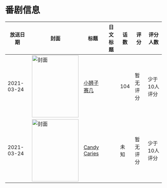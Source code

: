 # 番剧信息

|放送日期|封面|标题|日文标题|话数|评分|评分人数|
|---|---|---|---|---|---|---|
|2021-03-24|<img src="https://lain.bgm.tv/pic/cover/c/b2/57/337449_IsfpZ.jpg" alt="封面" style="width:150px;height:200px;object-fit:cover;">|[小狮子赛几](https://bangumi.tv/subject/337449)||104|暂无评分|少于10人评分|
|2021-03-24|<img src="https://lain.bgm.tv/pic/cover/c/09/57/331405_lggj7.jpg" alt="封面" style="width:150px;height:200px;object-fit:cover;">|[Candy Caries](https://bangumi.tv/subject/331405)||未知|暂无评分|少于10人评分|
